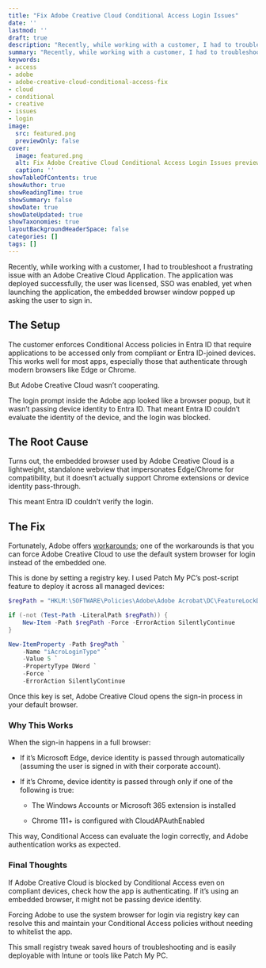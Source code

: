 ```yaml
---
title: "Fix Adobe Creative Cloud Conditional Access Login Issues"
date: ''
lastmod: ''
draft: true
description: "Recently, while working with a customer, I had to troubleshoot a frustrating issue with an Adobe Creative Cloud Application. The application was deployed successfully, the user was licensed, SSO was enabled, yet when launching the application, the embedded browser window popped up asking the user to sign in."
summary: "Recently, while working with a customer, I had to troubleshoot a frustrating issue with an Adobe Creative Cloud Application. The application was deployed successfully, the user was licensed, SSO was enabled, yet when launching the application, the embedded browser window popped up asking the user to sign in."
keywords:
- access
- adobe
- adobe-creative-cloud-conditional-access-fix
- cloud
- conditional
- creative
- issues
- login
image:
  src: featured.png
  previewOnly: false
cover:
  image: featured.png
  alt: Fix Adobe Creative Cloud Conditional Access Login Issues preview
  caption: ''
showTableOfContents: true
showAuthor: true
showReadingTime: true
showSummary: false
showDate: true
showDateUpdated: true
showTaxonomies: true
layoutBackgroundHeaderSpace: false
categories: []
tags: []
---
```


Recently, while working with a customer, I had to troubleshoot a frustrating issue with an Adobe Creative Cloud Application. The application was deployed successfully, the user was licensed, SSO was enabled, yet when launching the application, the embedded browser window popped up asking the user to sign in.

## The Setup

The customer enforces Conditional Access policies in Entra ID that require applications to be accessed only from compliant or Entra ID-joined devices. This works well for most apps, especially those that authenticate through modern browsers like Edge or Chrome.

But Adobe Creative Cloud wasn’t cooperating.

The login prompt inside the Adobe app looked like a browser popup, but it wasn’t passing device identity to Entra ID. That meant Entra ID couldn’t evaluate the identity of the device, and the login was blocked.

## The Root Cause

Turns out, the embedded browser used by Adobe Creative Cloud is a lightweight, standalone webview that impersonates Edge/Chrome for compatibility, but it doesn’t actually support Chrome extensions or device identity pass-through.

This meant Entra ID couldn’t verify the login.

## The Fix

Fortunately, Adobe offers [workarounds](https://helpx.adobe.com/acrobat/kb/cef-based-sign-in-not-working-with-azure-ad-conditional-access.html); one of the workarounds is that you can force Adobe Creative Cloud to use the default system browser for login instead of the embedded one.

This is done by setting a registry key. I used Patch My PC’s post-script feature to deploy it across all managed devices:

```powershell
$regPath = "HKLM:\SOFTWARE\Policies\Adobe\Adobe Acrobat\DC\FeatureLockDown"

if (-not (Test-Path -LiteralPath $regPath)) {
    New-Item -Path $regPath -Force -ErrorAction SilentlyContinue
}

New-ItemProperty -Path $regPath `
    -Name "iAcroLoginType" `
    -Value 5 `
    -PropertyType DWord `
    -Force `
    -ErrorAction SilentlyContinue
```

Once this key is set, Adobe Creative Cloud opens the sign-in process in your default browser.

### Why This Works

When the sign-in happens in a full browser:

- If it’s Microsoft Edge, device identity is passed through automatically (assuming the user is signed in with their corporate account).

- If it’s Chrome, device identity is passed through only if one of the following is true:
    - The Windows Accounts or Microsoft 365 extension is installed
    
    - Chrome 111+ is configured with CloudAPAuthEnabled

This way, Conditional Access can evaluate the login correctly, and Adobe authentication works as expected.

### Final Thoughts

If Adobe Creative Cloud is blocked by Conditional Access even on compliant devices, check how the app is authenticating. If it’s using an embedded browser, it might not be passing device identity.

Forcing Adobe to use the system browser for login via registry key can resolve this and maintain your Conditional Access policies without needing to whitelist the app.

This small registry tweak saved hours of troubleshooting and is easily deployable with Intune or tools like Patch My PC.
